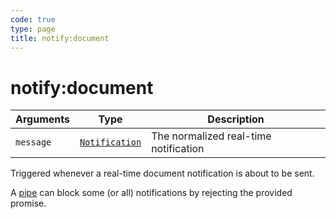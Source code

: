 ```yaml
---
code: true
type: page
title: notify:document
---
```


# notify:document



| Arguments | Type                                                                      | Description                           |
| --------- | ------------------------------------------------------------------------- | ------------------------------------- |
| `message` | [`Notification`](/core/2/api/essentials/notifications) | The normalized real-time notification |

Triggered whenever a real-time document notification is about to be sent.

A [pipe](/core/2/plugins/guides/pipes) can block some (or all) notifications by rejecting the provided promise.
